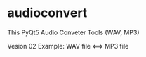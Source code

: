 # audioconvert
This PyQt5 Audio Conveter Tools (WAV, MP3)

Vesion 02
Example: WAV file <==> MP3 file
